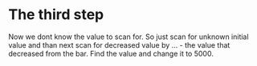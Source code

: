 # The third step

Now we dont know the value to scan for. So just scan for unknown initial value and than next scan for decreased value by ... - the value that decreased from the bar. Find the value and change it to 5000.